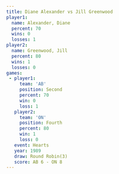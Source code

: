 ```yaml
---
title: Diane Alexander vs Jill Greenwood
player1:                
  name: Alexander, Diane
  percent: 70           
  wins: 0               
  losses: 1             
player2:                
  name: Greenwood, Jill 
  percent: 80           
  wins: 1               
  losses: 0             
games:
 - player1:          
     team: 'AB'      
     position: Second
     percent: 70     
     win: 0          
     loss: 1         
   player2:          
     team: 'ON'      
     position: Fourth
     percent: 80     
     win: 1          
     loss: 0         
   event: Hearts       
   year: 1989          
   draw: Round Robin(3)
   score: AB 6 - ON 8  
---
```

